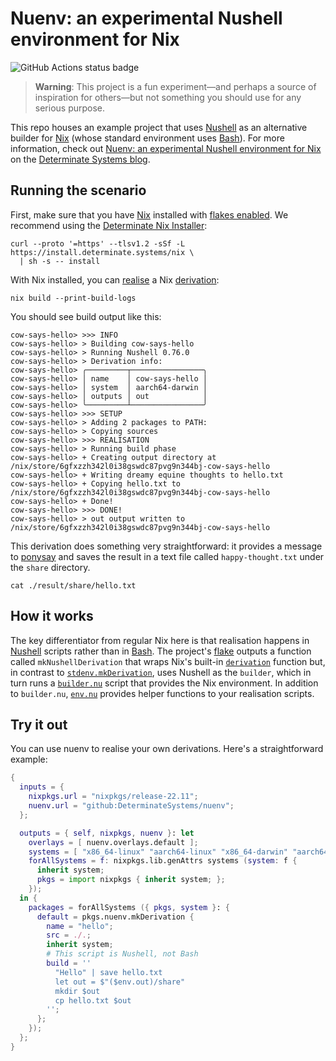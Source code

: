 # Nuenv: an experimental Nushell environment for Nix

![GitHub Actions status badge](https://github.com/DeterminateSystems/nuenv/actions/workflows/ci.yml/badge.svg?branch=main)

> **Warning**: This project is a fun experiment&mdash;and perhaps a source of inspiration for
> others&mdash;but not something you should use for any serious purpose.

This repo houses an example project that uses [Nushell] as an alternative builder for [Nix] (whose standard environment uses [Bash]).
For more information, check out [Nuenv: an experimental Nushell environment for Nix][post] on the [Determinate Systems blog][blog].

## Running the scenario

First, make sure that you have [Nix] installed with [flakes enabled][flake]. We recommend using the [Determinate Nix Installer][dni]:

```shell
curl --proto '=https' --tlsv1.2 -sSf -L https://install.determinate.systems/nix \
  | sh -s -- install
```

With Nix installed, you can [realise] a Nix [derivation]:

```shell
nix build --print-build-logs
```

You should see build output like this:

```shell
cow-says-hello> >>> INFO
cow-says-hello> > Building cow-says-hello
cow-says-hello> > Running Nushell 0.76.0
cow-says-hello> > Derivation info:
cow-says-hello> ╭─────────┬────────────────╮
cow-says-hello> │ name    │ cow-says-hello │
cow-says-hello> │ system  │ aarch64-darwin │
cow-says-hello> │ outputs │ out            │
cow-says-hello> ╰─────────┴────────────────╯
cow-says-hello> >>> SETUP
cow-says-hello> > Adding 2 packages to PATH:
cow-says-hello> > Copying sources
cow-says-hello> >>> REALISATION
cow-says-hello> > Running build phase
cow-says-hello> + Creating output directory at /nix/store/6gfxzzh342l0i38gswdc87pvg9n344bj-cow-says-hello
cow-says-hello> + Writing dreamy equine thoughts to hello.txt
cow-says-hello> + Copying hello.txt to /nix/store/6gfxzzh342l0i38gswdc87pvg9n344bj-cow-says-hello
cow-says-hello> + Done!
cow-says-hello> >>> DONE!
cow-says-hello> > out output written to /nix/store/6gfxzzh342l0i38gswdc87pvg9n344bj-cow-says-hello
```

This derivation does something very straightforward: it provides a message to [ponysay] and saves the result in a text file called `happy-thought.txt` under the `share` directory.

```shell
cat ./result/share/hello.txt
```

## How it works

The key differentiator from regular Nix here is that realisation happens in [Nushell] scripts rather than in [Bash]. The project's [flake] outputs a function called `mkNushellDerivation` that wraps Nix's built-in [`derivation`][derivation] function but, in contrast to [`stdenv.mkDerivation`][stdenv], uses Nushell as the `builder`, which in turn runs a [`builder.nu`](./builder.nu) script that provides the Nix environment. In addition to `builder.nu`, [`env.nu`](./env.nu) provides helper functions to your realisation scripts.

## Try it out

You can use nuenv to realise your own derivations. Here's a straightforward example:

```nix
{
  inputs = {
    nixpkgs.url = "nixpkgs/release-22.11";
    nuenv.url = "github:DeterminateSystems/nuenv";
  };

  outputs = { self, nixpkgs, nuenv }: let
    overlays = [ nuenv.overlays.default ];
    systems = [ "x86_64-linux" "aarch64-linux" "x86_64-darwin" "aarch64-darwin" ];
    forAllSystems = f: nixpkgs.lib.genAttrs systems (system: f {
      inherit system;
      pkgs = import nixpkgs { inherit system; };
    });
  in {
    packages = forAllSystems ({ pkgs, system }: {
      default = pkgs.nuenv.mkDerivation {
        name = "hello";
        src = ./.;
        inherit system;
        # This script is Nushell, not Bash
        build = ''
          "Hello" | save hello.txt
          let out = $"($env.out)/share"
          mkdir $out
          cp hello.txt $out
        '';
      };
    });
  };
}
```

[bash]: https://gnu.org/software/bash
[blog]: https://determinate.systems/posts
[derivation]: https://zero-to-nix.com/concepts/derivations
[flake]: https://zero-to-nix.com/concepts/flakes
[dni]: https://github.com/DeterminateSystems/nix-installer
[nix]: https://nixos.org
[nushell]: https://nushell.sh
[ponysay]: https://github.com/erkin/ponysay
[post]: https://determinate.systems/posts/nuenv
[realise]: https://zero-to-nix.com/concepts/realisation
[stdenv]: https://ryantm.github.io/nixpkgs/stdenv/stdenv
